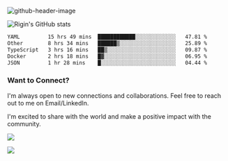 
![github-header-image](https://github.com/riginoommen/riginoommen/assets/3840244/889cae65-df55-4cda-86cc-bf21bf1f2e96)

![Rigin's GitHub stats](https://github-readme-stats.vercel.app/api?username=riginoommen\&show_icons=true\&show=reviews,discussions_started,discussions_answered,prs_merged,prs_merged_percentage)


<!--START_SECTION:waka-->

```txt
YAML         15 hrs 49 mins  ████████████░░░░░░░░░░░░░   47.81 %
Other        8 hrs 34 mins   ██████▒░░░░░░░░░░░░░░░░░░   25.89 %
TypeScript   3 hrs 16 mins   ██▒░░░░░░░░░░░░░░░░░░░░░░   09.87 %
Docker       2 hrs 18 mins   █▓░░░░░░░░░░░░░░░░░░░░░░░   06.95 %
JSON         1 hr 28 mins    █░░░░░░░░░░░░░░░░░░░░░░░░   04.44 %
```

<!--END_SECTION:waka-->

### Want to Connect?

I'm always open to new connections and collaborations. Feel free to reach out to me on Email/LinkedIn.

I'm excited to share with the world and make a positive impact with the community.

![](https://komarev.com/ghpvc/?username=riginoommen)

![](https://hit.yhype.me/github/profile?user_id=3840244)

